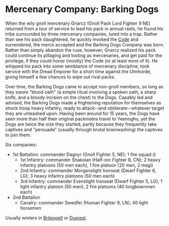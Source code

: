 # Mercenary Company: Barking Dogs
When the wily gnoll mercenary Gnarcz (Gnoll Pack Lord Fighter 9 NE) returned from a tour of service to lead his pack in annual raids, he found his tribe surrounded by three mercenary companies, lured into a trap. Rather than see his pack slaughtered, he quickly invoked the [Code](../MercCompanies/Code.md) and surrendered, the mercs accepted and the Barking Dogs Company was born. Rather than simply abandon the ruse, however, Gnarcz realized his pack could continue its pillaging and looting as mercenaries, and get paid for the privilege, if they could honor (mostly) the Code (or at least most of it). He whipped his pack into some semblance of mercenary discipline, took service with the Dread Emporer for a short time against the Ulmhorde, giving himself a few chances to wipe out rival packs.

Over time, the Barking Dogs came to accept non-gnoll members, so long as they swore "blood oath" (a simple ritual involving a spoken oath, a sharp knife, and a bloody incision on the chest) to the Dogs. Capably led and advised, the Barking Dogs made a frightening reputation for themselves as shock troop heavy infantry, ready to attack--and obliterate--whatever target they are unleashed upon. Having been around for 15 years, the Dogs have seen more than half their original packmates travel to Yeenoghu, yet the Dogs are twice the size they started, partly because they frequently take captives and "persuade" (usually through brutal brainwashing) the captives to join them.

Six companies:
* 1st Battalion: commander Dagnyr (Gnoll Fighter 5, NE); 1 fire squad ()
    * 1st Infantry: commander Shakolan (Half-orc Fighter 8, CN); 2 heavy infantry platoons (50 men each), 1 fire platoon (20 men, 2 magi)
    * 2nd Infantry: commander Morganslight Ironseat (Dwarf Fighter 6, LG); 3 heavy infantry platoons (50 men each)
    * 3rd Infantry: commander Evenslight Ironseat (Dwarf Fighter 5, LG); 1 light infantry platoon (50 men), 2 fire platoons (40 longbownmen each)
* 2nd Battalion
    * Cavalry: commander Swedfer (Human Fighter 9, LN); 40 light horsemen

Usually winters in [Britespell](../../Cities/Britespell.md) or [Dusrest](../../Cities/Dusrest.md).

